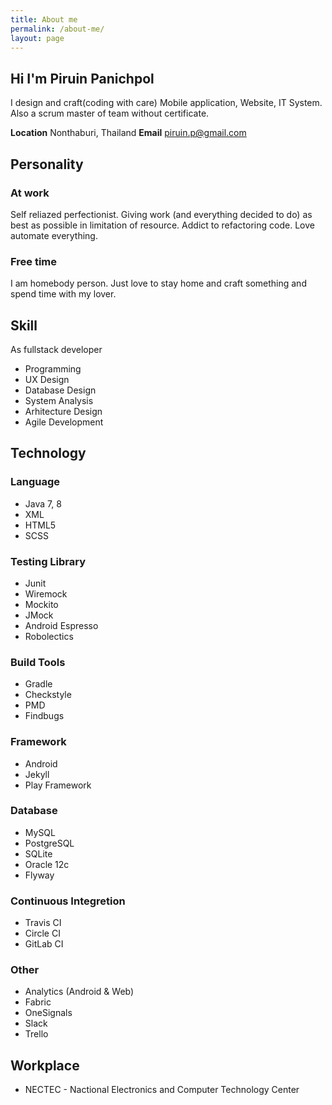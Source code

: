 ```yaml
---
title: About me
permalink: /about-me/
layout: page
---
```

## Hi I'm Piruin Panichpol
I design and craft(coding with care) Mobile application, Website, IT System. Also a scrum master of team without certificate.

**Location** Nonthaburi, Thailand
**Email** piruin.p@gmail.com

## Personality
### At work
Self reliazed perfectionist. Giving work (and everything decided to do) as best as possible in limitation of resource. Addict to refactoring code. Love automate everything.

### Free time
I am homebody person. Just love to stay home and craft something and spend time with my lover.

## Skill
As fullstack developer
- Programming
- UX Design
- Database Design
- System Analysis
- Arhitecture Design
- Agile Development

## Technology

### Language
- Java 7, 8
- XML
- HTML5
- SCSS

### Testing Library
- Junit
- Wiremock
- Mockito
- JMock
- Android Espresso
- Robolectics

### Build Tools
- Gradle
- Checkstyle
- PMD
- Findbugs

### Framework
- Android
- Jekyll
- Play Framework

### Database
- MySQL
- PostgreSQL
- SQLite
- Oracle 12c
- Flyway

### Continuous Integretion
- Travis CI
- Circle CI
- GitLab CI

### Other
- Analytics (Android & Web)
- Fabric
- OneSignals
- Slack
- Trello

## Workplace
- NECTEC - Nactional Electronics and Computer Technology Center
